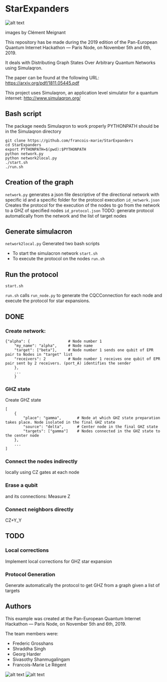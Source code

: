 # StarExpanders

![alt text](https://github.com/francois-marie/StarExpanders/blob/master/distribute_GHZ_arbitrary_network.png)

images by Clément Meignant

This repository has be made during the 2019 edition of the Pan-European Quantum Internet Hackathon — Paris Node, on November 5th and 6th, 2019.

It deals with Distributing Graph States Over Arbitrary Quantum Networks using Simulaqron.

The paper can be found at the following URL:
https://arxiv.org/pdf/1811.05445.pdf

This project uses Simulaqron, an application level simulator for a quantum internet:
http://www.simulaqron.org/

## Bash script

The package needs Simulaqron to work properly
PYTHONPATH should be in the Simulaqron directory

````
git clone https://github.com/francois-marie/StarExpanders
cd StarExpanders
export PYTHONPATH=$(pwd):$PYTHONPATH
python network.py
python network2local.py
./start.sh
./run.sh

````


## Creation of the graph

````network.py````
generates a json file descriptive of the directional network with specific id and a specific folder for the protocol execution
````id_network.json````
Creates the protocol for the execution of the nodes to go from the network to a GHZ of specified nodes
````id_protocol.json````
TODO: generate protocol automatically from the network and the list of target nodes

## Generate simulacron

````network2local.py````
Generated two bash scripts
* To start the simulacron network
````start.sh````
* To execute the protocol on the nodes
````run.sh````

## Run the protocol

````start.sh````

````run.sh```` calls ````run_node.py```` to generate the CQCConnection for each node and execute the protocol for star expansions.

## DONE

### Create network:
````
{"alpha": {                 # Node number 1
    "my_name": "alpha",     # Node name
    "target": ["beta"],     # Node number 1 sends one qubit of EPR pair to Nodes in "target" list
    "receivers": 2          # Node number 1 receives one qubit of EPR pair sent by 2 receivers. (port_A) identifies the sender
    },
    ...
    }
````

### GHZ state

Create GHZ state
````
[
    {
        "place": "gamma",       # Node at which GHZ state preparation takes place. Node isolated in the final GHZ state
        "source": "delta",      # Center node in the final GHZ state
        "targets": ["gamma"]    # Nodes connected in the GHZ state to the center node
    },
    ...
]
````

### Connect the nodes indirectly

locally using CZ gates at each node

### Erase a qubit

and its connections: Measure Z

### Connect neighbors directly

CZ+Y_Y

## TODO

### Local corrections

Implement local corrections for GHZ star expansion

### Protocol Generation

Generate automatically the protocol to get GHZ from a graph given a list of targets

## Authors

This example was created at the Pan-European Quantum Internet Hackathon — Paris Node, on November 5th and 6th, 2019.

The team members were:
* Frederic Grosshans
* Shraddha Singh
* Georg Harder
* Sivasothy Shanmugalingam
* Francois-Marie Le Régent



![alt text](https://github.com/francois-marie/StarExpanders/blob/master/Steiner_tree.png)
![alt text](https://github.com/francois-marie/StarExpanders/blob/master/generalized_entanglement_swapping.png)
